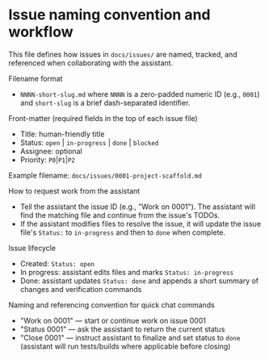 # Issue naming convention and workflow

This file defines how issues in `docs/issues/` are named, tracked, and referenced when collaborating with the assistant.

Filename format
- `NNNN-short-slug.md` where `NNNN` is a zero-padded numeric ID (e.g., `0001`) and `short-slug` is a brief dash-separated identifier.

Front-matter (required fields in the top of each issue file)
- Title: human-friendly title
- Status: `open` | `in-progress` | `done` | `blocked`
- Assignee: optional
- Priority: `P0`|`P1`|`P2`

Example filename: `docs/issues/0001-project-scaffold.md`

How to request work from the assistant
- Tell the assistant the issue ID (e.g., "Work on 0001"). The assistant will find the matching file and continue from the issue's TODOs.
- If the assistant modifies files to resolve the issue, it will update the issue file's `Status:` to `in-progress` and then to `done` when complete.

Issue lifecycle
- Created: `Status: open`
- In progress: assistant edits files and marks `Status: in-progress`
- Done: assistant updates `Status: done` and appends a short summary of changes and verification commands

Naming and referencing convention for quick chat commands
- "Work on 0001" — start or continue work on issue 0001
- "Status 0001" — ask the assistant to return the current status
- "Close 0001" — instruct assistant to finalize and set status to `done` (assistant will run tests/builds where applicable before closing)
